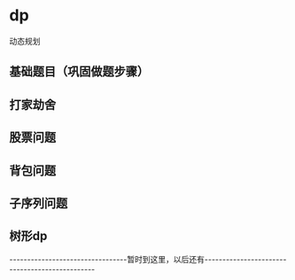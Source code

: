 # dp

动态规划

## 基础题目（巩固做题步骤）

## 打家劫舍

## 股票问题

## 背包问题

## 子序列问题

## 树形dp

---------------------------------暂时到这里，以后还有-----------------------------------------------

